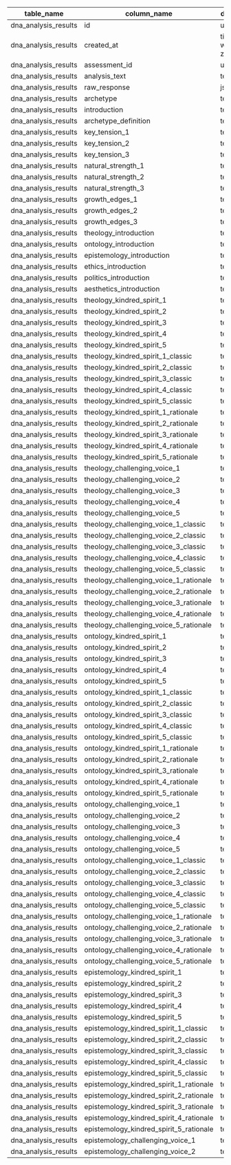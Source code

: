 | table_name           | column_name                             | data_type                | is_nullable | column_default               |
| -------------------- | --------------------------------------- | ------------------------ | ----------- | ---------------------------- |
| dna_analysis_results | id                                      | uuid                     | NO          | uuid_generate_v4()           |
| dna_analysis_results | created_at                              | timestamp with time zone | NO          | timezone('utc'::text, now()) |
| dna_analysis_results | assessment_id                           | uuid                     | NO          | null                         |
| dna_analysis_results | analysis_text                           | text                     | YES         | null                         |
| dna_analysis_results | raw_response                            | jsonb                    | YES         | null                         |
| dna_analysis_results | archetype                               | text                     | YES         | null                         |
| dna_analysis_results | introduction                            | text                     | YES         | null                         |
| dna_analysis_results | archetype_definition                    | text                     | YES         | null                         |
| dna_analysis_results | key_tension_1                           | text                     | YES         | null                         |
| dna_analysis_results | key_tension_2                           | text                     | YES         | null                         |
| dna_analysis_results | key_tension_3                           | text                     | YES         | null                         |
| dna_analysis_results | natural_strength_1                      | text                     | YES         | null                         |
| dna_analysis_results | natural_strength_2                      | text                     | YES         | null                         |
| dna_analysis_results | natural_strength_3                      | text                     | YES         | null                         |
| dna_analysis_results | growth_edges_1                          | text                     | YES         | null                         |
| dna_analysis_results | growth_edges_2                          | text                     | YES         | null                         |
| dna_analysis_results | growth_edges_3                          | text                     | YES         | null                         |
| dna_analysis_results | theology_introduction                   | text                     | YES         | null                         |
| dna_analysis_results | ontology_introduction                   | text                     | YES         | null                         |
| dna_analysis_results | epistemology_introduction               | text                     | YES         | null                         |
| dna_analysis_results | ethics_introduction                     | text                     | YES         | null                         |
| dna_analysis_results | politics_introduction                   | text                     | YES         | null                         |
| dna_analysis_results | aesthetics_introduction                 | text                     | YES         | null                         |
| dna_analysis_results | theology_kindred_spirit_1               | text                     | YES         | null                         |
| dna_analysis_results | theology_kindred_spirit_2               | text                     | YES         | null                         |
| dna_analysis_results | theology_kindred_spirit_3               | text                     | YES         | null                         |
| dna_analysis_results | theology_kindred_spirit_4               | text                     | YES         | null                         |
| dna_analysis_results | theology_kindred_spirit_5               | text                     | YES         | null                         |
| dna_analysis_results | theology_kindred_spirit_1_classic       | text                     | YES         | null                         |
| dna_analysis_results | theology_kindred_spirit_2_classic       | text                     | YES         | null                         |
| dna_analysis_results | theology_kindred_spirit_3_classic       | text                     | YES         | null                         |
| dna_analysis_results | theology_kindred_spirit_4_classic       | text                     | YES         | null                         |
| dna_analysis_results | theology_kindred_spirit_5_classic       | text                     | YES         | null                         |
| dna_analysis_results | theology_kindred_spirit_1_rationale     | text                     | YES         | null                         |
| dna_analysis_results | theology_kindred_spirit_2_rationale     | text                     | YES         | null                         |
| dna_analysis_results | theology_kindred_spirit_3_rationale     | text                     | YES         | null                         |
| dna_analysis_results | theology_kindred_spirit_4_rationale     | text                     | YES         | null                         |
| dna_analysis_results | theology_kindred_spirit_5_rationale     | text                     | YES         | null                         |
| dna_analysis_results | theology_challenging_voice_1            | text                     | YES         | null                         |
| dna_analysis_results | theology_challenging_voice_2            | text                     | YES         | null                         |
| dna_analysis_results | theology_challenging_voice_3            | text                     | YES         | null                         |
| dna_analysis_results | theology_challenging_voice_4            | text                     | YES         | null                         |
| dna_analysis_results | theology_challenging_voice_5            | text                     | YES         | null                         |
| dna_analysis_results | theology_challenging_voice_1_classic    | text                     | YES         | null                         |
| dna_analysis_results | theology_challenging_voice_2_classic    | text                     | YES         | null                         |
| dna_analysis_results | theology_challenging_voice_3_classic    | text                     | YES         | null                         |
| dna_analysis_results | theology_challenging_voice_4_classic    | text                     | YES         | null                         |
| dna_analysis_results | theology_challenging_voice_5_classic    | text                     | YES         | null                         |
| dna_analysis_results | theology_challenging_voice_1_rationale  | text                     | YES         | null                         |
| dna_analysis_results | theology_challenging_voice_2_rationale  | text                     | YES         | null                         |
| dna_analysis_results | theology_challenging_voice_3_rationale  | text                     | YES         | null                         |
| dna_analysis_results | theology_challenging_voice_4_rationale  | text                     | YES         | null                         |
| dna_analysis_results | theology_challenging_voice_5_rationale  | text                     | YES         | null                         |
| dna_analysis_results | ontology_kindred_spirit_1               | text                     | YES         | null                         |
| dna_analysis_results | ontology_kindred_spirit_2               | text                     | YES         | null                         |
| dna_analysis_results | ontology_kindred_spirit_3               | text                     | YES         | null                         |
| dna_analysis_results | ontology_kindred_spirit_4               | text                     | YES         | null                         |
| dna_analysis_results | ontology_kindred_spirit_5               | text                     | YES         | null                         |
| dna_analysis_results | ontology_kindred_spirit_1_classic       | text                     | YES         | null                         |
| dna_analysis_results | ontology_kindred_spirit_2_classic       | text                     | YES         | null                         |
| dna_analysis_results | ontology_kindred_spirit_3_classic       | text                     | YES         | null                         |
| dna_analysis_results | ontology_kindred_spirit_4_classic       | text                     | YES         | null                         |
| dna_analysis_results | ontology_kindred_spirit_5_classic       | text                     | YES         | null                         |
| dna_analysis_results | ontology_kindred_spirit_1_rationale     | text                     | YES         | null                         |
| dna_analysis_results | ontology_kindred_spirit_2_rationale     | text                     | YES         | null                         |
| dna_analysis_results | ontology_kindred_spirit_3_rationale     | text                     | YES         | null                         |
| dna_analysis_results | ontology_kindred_spirit_4_rationale     | text                     | YES         | null                         |
| dna_analysis_results | ontology_kindred_spirit_5_rationale     | text                     | YES         | null                         |
| dna_analysis_results | ontology_challenging_voice_1            | text                     | YES         | null                         |
| dna_analysis_results | ontology_challenging_voice_2            | text                     | YES         | null                         |
| dna_analysis_results | ontology_challenging_voice_3            | text                     | YES         | null                         |
| dna_analysis_results | ontology_challenging_voice_4            | text                     | YES         | null                         |
| dna_analysis_results | ontology_challenging_voice_5            | text                     | YES         | null                         |
| dna_analysis_results | ontology_challenging_voice_1_classic    | text                     | YES         | null                         |
| dna_analysis_results | ontology_challenging_voice_2_classic    | text                     | YES         | null                         |
| dna_analysis_results | ontology_challenging_voice_3_classic    | text                     | YES         | null                         |
| dna_analysis_results | ontology_challenging_voice_4_classic    | text                     | YES         | null                         |
| dna_analysis_results | ontology_challenging_voice_5_classic    | text                     | YES         | null                         |
| dna_analysis_results | ontology_challenging_voice_1_rationale  | text                     | YES         | null                         |
| dna_analysis_results | ontology_challenging_voice_2_rationale  | text                     | YES         | null                         |
| dna_analysis_results | ontology_challenging_voice_3_rationale  | text                     | YES         | null                         |
| dna_analysis_results | ontology_challenging_voice_4_rationale  | text                     | YES         | null                         |
| dna_analysis_results | ontology_challenging_voice_5_rationale  | text                     | YES         | null                         |
| dna_analysis_results | epistemology_kindred_spirit_1           | text                     | YES         | null                         |
| dna_analysis_results | epistemology_kindred_spirit_2           | text                     | YES         | null                         |
| dna_analysis_results | epistemology_kindred_spirit_3           | text                     | YES         | null                         |
| dna_analysis_results | epistemology_kindred_spirit_4           | text                     | YES         | null                         |
| dna_analysis_results | epistemology_kindred_spirit_5           | text                     | YES         | null                         |
| dna_analysis_results | epistemology_kindred_spirit_1_classic   | text                     | YES         | null                         |
| dna_analysis_results | epistemology_kindred_spirit_2_classic   | text                     | YES         | null                         |
| dna_analysis_results | epistemology_kindred_spirit_3_classic   | text                     | YES         | null                         |
| dna_analysis_results | epistemology_kindred_spirit_4_classic   | text                     | YES         | null                         |
| dna_analysis_results | epistemology_kindred_spirit_5_classic   | text                     | YES         | null                         |
| dna_analysis_results | epistemology_kindred_spirit_1_rationale | text                     | YES         | null                         |
| dna_analysis_results | epistemology_kindred_spirit_2_rationale | text                     | YES         | null                         |
| dna_analysis_results | epistemology_kindred_spirit_3_rationale | text                     | YES         | null                         |
| dna_analysis_results | epistemology_kindred_spirit_4_rationale | text                     | YES         | null                         |
| dna_analysis_results | epistemology_kindred_spirit_5_rationale | text                     | YES         | null                         |
| dna_analysis_results | epistemology_challenging_voice_1        | text                     | YES         | null                         |
| dna_analysis_results | epistemology_challenging_voice_2        | text                     | YES         | null                         |
